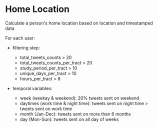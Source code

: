 # Home Location 
Calculate a person's home location based on location and timestamped data

For each user:
- filtering step:
    - total_tweets_counts > 20 
    - total_tweets_counts_per_tract > 20
    - study_period_per_tract > 10
    - unique_days_per_tract > 10
    - hours_per_tract > 8
    
- temporal variables:
    - week (weekay & weekend): 20% tweets sent on weekend 
    - daytimes (work time & night time): tweets sent on night time > tweets sent on work time 
    - month (Jan-Dec): tweets sent on more than 6 months 
    - day (Mon-Sun): tweets sent on all day of weeks 
        
        
    


